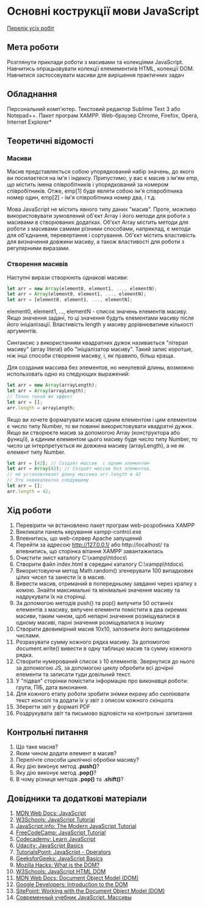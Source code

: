 # Основні кострукції мови JavaScript

[Перелік усіх робіт](README.md)

## Мета роботи

Розглянути приклади роботи з масивами та колекціями JavaScript. Навчитись опрацьовувати колекції елемементиів HTML, колекції DOM. Навчитися застосовувати масиви для вирішення практичних задач

## Обладнання

Персональний комп'ютер. Текстовий редактор Sublime Text 3 або Notepad++. Пакет програм XAMPP. Web-браузер Chrome, Firefox, Opera, Internet Explorer*

## Теоретичні відомості

### Масиви

Масив представляється собою упорядкований набір значень, до якого ви посилаєтеся на ім'я і індексу. Припустимо, у вас є масив з ім'ям emp, що містить імена співробітників і упорядкований за номером співробітників. Отже, emp[1] буде являти собою ім'я співробітника номер один, emp[2] - ім'я співробітника номер два, і т.д.

Мова JavaScript не містить явного типу даних "масив". Проте, можливо використовувати зумовлений об'єкт Array і його методи для роботи з масивами в створюваних додатках. Об'єкт Array містить методи для роботи з масивами самими різними способами, наприклад, є методи для об'єднання, перевертання і сортування. Об'єкт містить властивість для визначення довжини масиву, а також властивості для роботи з регулярними виразами.

### Створення масивів

Наступні вирази створюють однакові масиви:
```js
let arr = new Array(element0, element1, ..., elementN);
let arr = Array(element0, element1, ..., elementN);
let arr = [element0, element1, ..., elementN];
```
element0, element1, ..., elementN - список значень елементів масиву. Якщо значення задані, то ці значення будуть елементами масиву після його ініціалізації. Властивість length у масиву дорівнюватиме кількості аргументів.

Синтаксис з використанням квадратних дужок називається "літерал масиву" (array literal) або "ініціалізатор масиву". Такий запис коротше, ніж інші способи створення масиву, і, як правило, більш краща.

Для создания массива без элементов, но ненулевой длины, возможно использовать одно из следующих выражений:
```js
let arr = new Array(arrayLength);
let arr = Array(arrayLength);
// Точно такой же эффект
let arr = [];
arr.length = arrayLength;
```
Якщо ви хочете форматувати масив одним елементом і цим елементом є число типу Number, то ви повинні використовувати квадратні дужки. Якщо ви створюєте масив за допомогою Array (конструктора або функції), а єдиним елементом цього масиву буде число типу Number, то число це інтерпретується як довжина масиву (arrayLength), а не як елемент типу Number.
```js
let arr = [42]; // Создаёт массив  с одним элементом
let arr = Array(42); // Создаёт массив без элементов,
// но устанавлявает длину массива arr.length в 42
// Это эквивалентно следующему
let arr = [];
arr.length = 42;
```

## Хід роботи

1. Перевірити чи встановлено пакет програм web-розробника XAMPP
2. Викликати панель керування xampp-control.exe
3. Впевнитись, що web-сервер Apache запущений
4. Перейти за адресою http://127.0.0.1/ або http://localhost/ та впевнитись, що сторінка вітання XAMPP завантажилась
5. Очистити зміст каталогу C:\xampp\htdocs\
6. Створити файл index.html в середині каталогу C:\xampp\htdocs\
7. Використовуючи метод Math.random() згенерувати 100 випадкових цілих чисел та занести їх в масив.
8. Вивести масив, отриманий в попередньому завданні через крапку з комою. Знайти максимальні та мінімальні значення масиву та надрукувати їх на сторінці.
9.  За допомогою методів push() та pop() вилучити 50 останніх елементів з масиву, вилучені елементи помістити в два окремих масиви, таким чином, щоб непарні значення розміщувалися в одному масиві, парні значення розміщувалися в іншому
10. Створити двовимірний масив 10х10, заповнити його випадковими числами.
11. Розрахувати сумму кожного рядка масиву. За допомогою document.write() вивести в одну таблицю масив та сумму кожного рядка.
12. Створити нумерований список з 10 елементів. Звернутися до нього за допомогою JS, за допомогою циклу обробити всі дочірні елементи та записати туди довільний текст.
13. У "підвал" сторінки помістити інформацію про виконавця роботи: група, ПІБ, дата виконання.
14. Для кожного етапу роботи зробити знімки екрану або скопіювати текст консолі та додати їх у звіт з описом кожного скіншота
15. Зберегти звіт у форматі PDF
16. Роздрукувати звіт та письмово відповісти на контрольні запитання

## Контрольні питання

1. Що таке масив?
2. Яким чином додати елемент в масив?
3. Перелічте способи циклічної обробки масиву?
4. Яку дію виконує метод **.push()**?
5. Яку дію виконує метод **.pop()**?
6. В чому різниця методів **.pop()** та **.shift()**?

## Довідники та додаткові матеріали

1. [MDN Web Docs: JavaScript](https://developer.mozilla.org/en-US/docs/Web/JavaScript)
2. [W3Schools: JavaScript Tutorial](https://www.w3schools.com/js/)
3. [JavaScript.info: The Modern JavaScript Tutorial](https://javascript.info/)
4. [FreeCodeCamp: JavaScript Tutorial](https://www.freecodecamp.org/learn/javascript-algorithms-and-data-structures/basic-javascript/)
5. [Codecademy: Learn JavaScript](https://www.codecademy.com/learn/introduction-to-javascript)
6. [Udacity: JavaScript Basics](https://www.udacity.com/course/javascript-basics--ud804)
7. [TutorialsPoint: JavaScript - Operators](https://www.tutorialspoint.com/javascript/javascript_operators.htm)
8. [GeeksforGeeks: JavaScript Basics](https://www.geeksforgeeks.org/javascript-basics/)
9. [Mozilla Hacks: What is the DOM?](https://hacks.mozilla.org/2019/01/what-is-the-dom/)
10. [W3Schools: JavaScript HTML DOM](https://www.w3schools.com/js/js_htmldom.asp)
11. [MDN Web Docs: Document Object Model (DOM)](https://developer.mozilla.org/en-US/docs/Web/API/Document_Object_Model)
12. [Google Developers: Introduction to the DOM](https://developers.google.com/web/fundamentals/accessibility/how-to-review)
13. [SitePoint: Working with the Document Object Model (DOM)](https://www.sitepoint.com/dom-manipulation-vanilla-javascript-no-jquery/) 
14. [Современный учебник JavaScript. Массивы](https://learn.javascript.ru/array)